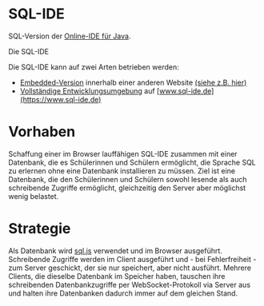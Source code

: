 # SQL-IDE
SQL-Version der [Online-IDE für Java](https://github.com/martin-pabst/Online-IDE).

Die SQL-IDE 

Die SQL-IDE kann auf zwei Arten betrieben werden:
  * [Embedded-Version](#embedded-version) innerhalb einer anderen Website [(siehe z.B. hier)](https://learn-sql.de)
  * [Vollständige Entwicklungsumgebung](#vollständige-entwicklungsumgebung) auf [www.sql-ide.de](https://www.sql-ide.de)

# Vorhaben
Schaffung einer im Browser lauffähigen SQL-IDE zusammen mit einer Datenbank, die es Schülerinnen und Schülern ermöglicht, die Sprache SQL zu erlernen ohne eine Datenbank installieren zu müssen. Ziel ist eine Datenbank, die den Schülerinnen und Schülern sowohl lesende als auch schreibende Zugriffe ermöglicht, gleichzeitig den Server aber möglichst wenig belastet.

# Strategie
Als Datenbank wird [sql.js](https://sql.js.org) verwendet und im Browser ausgeführt. Schreibende Zugriffe werden im Client ausgeführt und - bei Fehlerfreiheit - zum Server geschickt, der sie nur speichert, aber nicht ausführt. Mehrere Clients, die dieselbe Datenbank im Speicher haben, tauschen ihre schreibenden Datenbankzugriffe per WebSocket-Protokoll via Server aus und halten ihre Datenbanken dadurch immer auf dem gleichen Stand.

